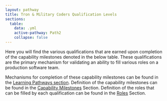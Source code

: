 ```yaml
---
layout: pathway
title: Tron & Military Coders Qualification Levels
sections:
  table:
    data: .yml
    active-pathway: Path2
    collapse: false
---
```


Here you will find the various qualifications that are earned upon completion of the capability milestones denoted in the below table.  These qualifications are the primary mechanism for validating an ability to fill various roles on a production software team. 

Mechanisms for completion of these capability milestones can be found in the <a href="/learning/pathways">Learning Pathways section</a>.
Definition of the capability milestones can be found in the <a href="/learning/capabilities">Capability Milestones</a> Section.
Definition of the roles that can be filled by each qualification can be found in the <a href="/learning/roles">Roles</a> Section.